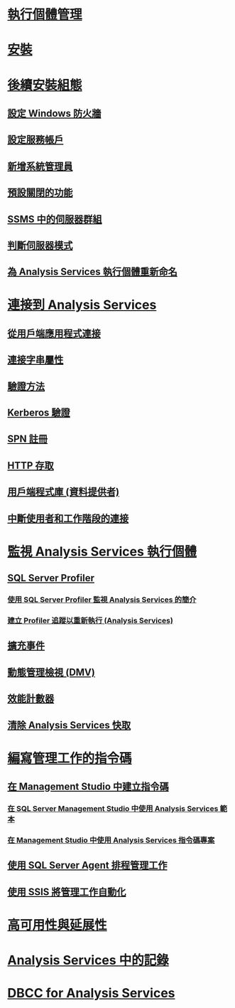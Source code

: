# [執行個體管理](analysis-services-instance-management.md)  
# [安裝](../../analysis-services/instances/install-windows/install-analysis-services.md)
# [後續安裝組態](post-install-configuration-analysis-services.md)  
## [設定 Windows 防火牆](configure-the-windows-firewall-to-allow-analysis-services-access.md)  
## [設定服務帳戶](configure-service-accounts-analysis-services.md)  
## [新增系統管理員](grant-server-admin-rights-to-an-analysis-services-instance.md)  
## [預設關閉的功能](features-off-by-default-analysis-services.md)  
## [SSMS 中的伺服器群組](register-an-analysis-services-instance-in-a-server-group.md)  
## [判斷伺服器模式](determine-the-server-mode-of-an-analysis-services-instance.md)  
## [為 Analysis Services 執行個體重新命名](rename-an-analysis-services-instance.md)  
# [連接到 Analysis Services](connect-to-analysis-services.md)  
## [從用戶端應用程式連接](connect-from-client-applications-analysis-services.md)  
## [連接字串屬性](connection-string-properties-analysis-services.md)  
## [驗證方法](authentication-methodologies-supported-by-analysis-services.md)  
## [Kerberos 驗證](configure-analysis-services-for-kerberos-constrained-delegation.md)  
## [SPN 註冊](spn-registration-for-an-analysis-services-instance.md)  
## [HTTP 存取](configure-http-access-to-analysis-services-on-iis-8-0.md)  
## [用戶端程式庫 (資料提供者)](data-providers-used-for-analysis-services-connections.md)  
## [中斷使用者和工作階段的連接](disconnect-users-and-sessions-on-analysis-services-server.md)  
# [監視 Analysis Services 執行個體](monitor-an-analysis-services-instance.md)  
## [SQL Server Profiler](use-sql-server-profiler-to-monitor-analysis-services.md)  
### [使用 SQL Server Profiler 監視 Analysis Services 的簡介](introduction-to-monitoring-analysis-services-with-sql-server-profiler.md)  
### [建立 Profiler 追蹤以重新執行 (Analysis Services)](create-profiler-traces-for-replay-analysis-services.md)  
## [擴充事件](monitor-analysis-services-with-sql-server-extended-events.md)  
## [動態管理檢視 (DMV)](use-dynamic-management-views-dmvs-to-monitor-analysis-services.md)  
## [效能計數器](performance-counters-ssas.md)  
## [清除 Analysis Services 快取](clear-the-analysis-services-caches.md)  
# [編寫管理工作的指令碼](script-administrative-tasks-in-analysis-services.md)  
## [在 Management Studio 中建立指令碼](create-analysis-services-scripts-in-management-studio.md)  
### [在 SQL Server Management Studio 中使用 Analysis Services 範本](use-analysis-services-templates-in-sql-server-management-studio.md)  
### [在 Management Studio 中使用 Analysis Services 指令碼專案](analysis-services-scripts-project-in-sql-server-management-studio.md)  
## [使用 SQL Server Agent 排程管理工作](schedule-ssas-administrative-tasks-with-sql-server-agent.md)  
## [使用 SSIS 將管理工作自動化](automate-analysis-services-administrative-tasks-with-ssis.md)  
# [高可用性與延展性](high-availability-and-scalability-in-analysis-services.md)  
# [Analysis Services 中的記錄](log-operations-in-analysis-services.md)  
# [DBCC for Analysis Services](database-consistency-checker-dbcc-for-analysis-services.md)  
